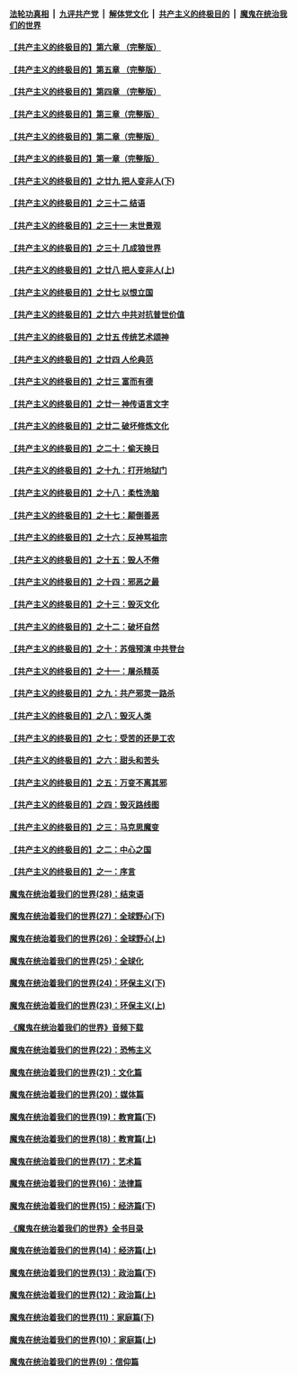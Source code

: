 

####  [法轮功真相](../../../../basic/blob/master/README.md?t=07031031) &nbsp;|&nbsp; [九评共产党](../../../../9ping.md/blob/master/README.md?t=07031031) &nbsp;|&nbsp; [解体党文化](../../../../jtdwh.md/blob/master/README.md?t=07031031)  &nbsp;|&nbsp; [共产主义的终极目的](../../../../gczydzjmd.md/blob/master/README.md?t=07031031) &nbsp;|&nbsp; [魔鬼在统治我们的世界](../../../../mgztzwmdsj.md/blob/master/README.md?t=07031031) 

#### [【共产主义的终极目的】第六章 （完整版）](../pages/nsc422/n11428913.md?t=07031031) 

#### [【共产主义的终极目的】第五章 （完整版）](../pages/nsc422/n11428912.md?t=07031031) 

#### [【共产主义的终极目的】第四章 （完整版）](../pages/nsc422/n11428907.md?t=07031031) 

#### [【共产主义的终极目的】第三章（完整版）](../pages/nsc422/n11428848.md?t=07031031) 

#### [【共产主义的终极目的】第二章（完整版）](../pages/nsc422/n11428831.md?t=07031031) 

#### [【共产主义的终极目的】第一章（完整版）](../pages/nsc422/n11417651.md?t=07031031) 

#### [【共产主义的终极目的】之廿九 把人变非人(下)](../pages/nsc422/n11344140.md?t=07031031) 

#### [【共产主义的终极目的】之三十二 结语](../pages/nsc422/n11360535.md?t=07031031) 

#### [【共产主义的终极目的】之三十一 末世景观](../pages/nsc422/n11351129.md?t=07031031) 

#### [【共产主义的终极目的】之三十 几成狼世界](../pages/nsc422/n11348280.md?t=07031031) 

#### [【共产主义的终极目的】之廿八 把人变非人(上)](../pages/nsc422/n11340492.md?t=07031031) 

#### [【共产主义的终极目的】之廿七 以恨立国](../pages/nsc422/n11336944.md?t=07031031) 

#### [【共产主义的终极目的】之廿六 中共对抗普世价值](../pages/nsc422/n11324785.md?t=07031031) 

#### [【共产主义的终极目的】之廿五 传统艺术颂神](../pages/nsc422/n11296396.md?t=07031031) 

#### [【共产主义的终极目的】之廿四 人伦典范](../pages/nsc422/n11296397.md?t=07031031) 

#### [【共产主义的终极目的】之廿三 富而有德](../pages/nsc422/n11283598.md?t=07031031) 

#### [【共产主义的终极目的】之廿一 神传语言文字](../pages/nsc422/n11263265.md?t=07031031) 

#### [【共产主义的终极目的】之廿二 破坏修炼文化](../pages/nsc422/n11245728.md?t=07031031) 

#### [【共产主义的终极目的】之二十：偷天换日](../pages/nsc422/n11238846.md?t=07031031) 

#### [【共产主义的终极目的】之十九：打开地狱门](../pages/nsc422/n11206376.md?t=07031031) 

#### [【共产主义的终极目的】之十八：柔性洗脑](../pages/nsc422/n11199994.md?t=07031031) 

#### [【共产主义的终极目的】之十七：颠倒善恶](../pages/nsc422/n11179782.md?t=07031031) 

#### [【共产主义的终极目的】之十六：反神骂祖宗](../pages/nsc422/n11166798.md?t=07031031) 

#### [【共产主义的终极目的】之十五：毁人不倦](../pages/nsc422/n11166792.md?t=07031031) 

#### [【共产主义的终极目的】之十四：邪恶之最](../pages/nsc422/n11150249.md?t=07031031) 

#### [【共产主义的终极目的】之十三：毁灭文化](../pages/nsc422/n11135227.md?t=07031031) 

#### [【共产主义的终极目的】之十二：破坏自然](../pages/nsc422/n11135214.md?t=07031031) 

#### [【共产主义的终极目的】之十：苏俄预演 中共登台](../pages/nsc422/n11118424.md?t=07031031) 

#### [【共产主义的终极目的】之十一：屠杀精英](../pages/nsc422/n11118442.md?t=07031031) 

#### [【共产主义的终极目的】之九：共产邪灵一路杀](../pages/nsc422/n11114139.md?t=07031031) 

#### [【共产主义的终极目的】之八：毁灭人类](../pages/nsc422/n11108503.md?t=07031031) 

#### [【共产主义的终极目的】之七：受苦的还是工农](../pages/nsc422/n11101809.md?t=07031031) 

#### [【共产主义的终极目的】之六：甜头和苦头](../pages/nsc422/n11096971.md?t=07031031) 

#### [【共产主义的终极目的】之五：万变不离其邪](../pages/nsc422/n11091285.md?t=07031031) 

#### [【共产主义的终极目的】之四：毁灭路线图](../pages/nsc422/n11086284.md?t=07031031) 

#### [【共产主义的终极目的】之三：马克思魔变](../pages/nsc422/n11061941.md?t=07031031) 

#### [【共产主义的终极目的】之二：中心之国](../pages/nsc422/n11047728.md?t=07031031) 

#### [【共产主义的终极目的】之一：序言](../pages/nsc422/n11086077.md?t=07031031) 

#### [魔鬼在统治着我们的世界(28)：结束语](../pages/nsc422/n10936246.md?t=07031031) 

#### [魔鬼在统治着我们的世界(27)：全球野心(下)](../pages/nsc422/n10928319.md?t=07031031) 

#### [魔鬼在统治着我们的世界(26)：全球野心(上)](../pages/nsc422/n10900318.md?t=07031031) 

#### [魔鬼在统治着我们的世界(25)：全球化](../pages/nsc422/n10788205.md?t=07031031) 

#### [魔鬼在统治着我们的世界(24)：环保主义(下)](../pages/nsc422/n10695307.md?t=07031031) 

#### [魔鬼在统治着我们的世界(23)：环保主义(上)](../pages/nsc422/n10688613.md?t=07031031) 

#### [《魔鬼在统治着我们的世界》音频下载](../pages/nsc422/n10635553.md?t=07031031) 

#### [魔鬼在统治着我们的世界(22)：恐怖主义](../pages/nsc422/n10614727.md?t=07031031) 

#### [魔鬼在统治着我们的世界(21)：文化篇](../pages/nsc422/n10597706.md?t=07031031) 

#### [魔鬼在统治着我们的世界(20)：媒体篇](../pages/nsc422/n10586579.md?t=07031031) 

#### [魔鬼在统治着我们的世界(19)：教育篇(下)](../pages/nsc422/n10564808.md?t=07031031) 

#### [魔鬼在统治着我们的世界(18)：教育篇(上)](../pages/nsc422/n10526970.md?t=07031031) 

#### [魔鬼在统治着我们的世界(17)：艺术篇](../pages/nsc422/n10499093.md?t=07031031) 

#### [魔鬼在统治着我们的世界(16)：法律篇](../pages/nsc422/n10485969.md?t=07031031) 

#### [魔鬼在统治着我们的世界(15)：经济篇(下)](../pages/nsc422/n10469975.md?t=07031031) 

#### [《魔鬼在统治着我们的世界》全书目录](../pages/nsc422/n10464261.md?t=07031031) 

#### [魔鬼在统治着我们的世界(14)：经济篇(上)](../pages/nsc422/n10457370.md?t=07031031) 

#### [魔鬼在统治着我们的世界(13)：政治篇(下)](../pages/nsc422/n10448270.md?t=07031031) 

#### [魔鬼在统治着我们的世界(12)：政治篇(上)](../pages/nsc422/n10444576.md?t=07031031) 

#### [魔鬼在统治着我们的世界(11)：家庭篇(下)](../pages/nsc422/n10440961.md?t=07031031) 

#### [魔鬼在统治着我们的世界(10)：家庭篇(上)](../pages/nsc422/n10435448.md?t=07031031) 

#### [魔鬼在统治着我们的世界(9)：信仰篇](../pages/nsc422/n10432159.md?t=07031031) 

